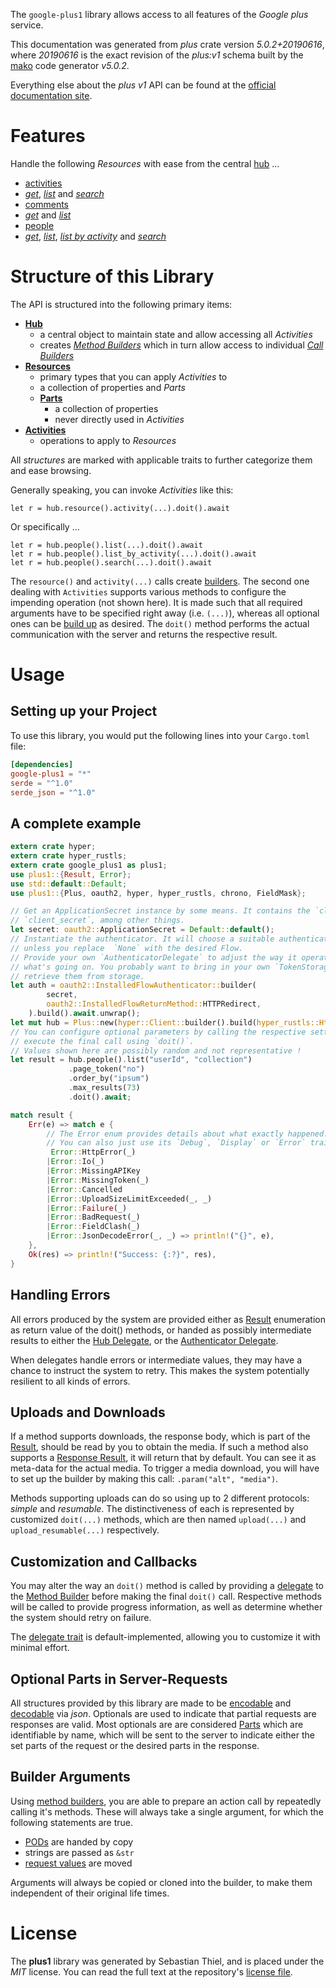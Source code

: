 <!---
DO NOT EDIT !
This file was generated automatically from 'src/generator/templates/api/README.md.mako'
DO NOT EDIT !
-->
The `google-plus1` library allows access to all features of the *Google plus* service.

This documentation was generated from *plus* crate version *5.0.2+20190616*, where *20190616* is the exact revision of the *plus:v1* schema built by the [mako](http://www.makotemplates.org/) code generator *v5.0.2*.

Everything else about the *plus* *v1* API can be found at the
[official documentation site](https://developers.google.com/+/api/).
# Features

Handle the following *Resources* with ease from the central [hub](https://docs.rs/google-plus1/5.0.2+20190616/google_plus1/Plus) ... 

* [activities](https://docs.rs/google-plus1/5.0.2+20190616/google_plus1/api::Activity)
 * [*get*](https://docs.rs/google-plus1/5.0.2+20190616/google_plus1/api::ActivityGetCall), [*list*](https://docs.rs/google-plus1/5.0.2+20190616/google_plus1/api::ActivityListCall) and [*search*](https://docs.rs/google-plus1/5.0.2+20190616/google_plus1/api::ActivitySearchCall)
* [comments](https://docs.rs/google-plus1/5.0.2+20190616/google_plus1/api::Comment)
 * [*get*](https://docs.rs/google-plus1/5.0.2+20190616/google_plus1/api::CommentGetCall) and [*list*](https://docs.rs/google-plus1/5.0.2+20190616/google_plus1/api::CommentListCall)
* [people](https://docs.rs/google-plus1/5.0.2+20190616/google_plus1/api::Person)
 * [*get*](https://docs.rs/google-plus1/5.0.2+20190616/google_plus1/api::PersonGetCall), [*list*](https://docs.rs/google-plus1/5.0.2+20190616/google_plus1/api::PersonListCall), [*list by activity*](https://docs.rs/google-plus1/5.0.2+20190616/google_plus1/api::PersonListByActivityCall) and [*search*](https://docs.rs/google-plus1/5.0.2+20190616/google_plus1/api::PersonSearchCall)




# Structure of this Library

The API is structured into the following primary items:

* **[Hub](https://docs.rs/google-plus1/5.0.2+20190616/google_plus1/Plus)**
    * a central object to maintain state and allow accessing all *Activities*
    * creates [*Method Builders*](https://docs.rs/google-plus1/5.0.2+20190616/google_plus1/client::MethodsBuilder) which in turn
      allow access to individual [*Call Builders*](https://docs.rs/google-plus1/5.0.2+20190616/google_plus1/client::CallBuilder)
* **[Resources](https://docs.rs/google-plus1/5.0.2+20190616/google_plus1/client::Resource)**
    * primary types that you can apply *Activities* to
    * a collection of properties and *Parts*
    * **[Parts](https://docs.rs/google-plus1/5.0.2+20190616/google_plus1/client::Part)**
        * a collection of properties
        * never directly used in *Activities*
* **[Activities](https://docs.rs/google-plus1/5.0.2+20190616/google_plus1/client::CallBuilder)**
    * operations to apply to *Resources*

All *structures* are marked with applicable traits to further categorize them and ease browsing.

Generally speaking, you can invoke *Activities* like this:

```Rust,ignore
let r = hub.resource().activity(...).doit().await
```

Or specifically ...

```ignore
let r = hub.people().list(...).doit().await
let r = hub.people().list_by_activity(...).doit().await
let r = hub.people().search(...).doit().await
```

The `resource()` and `activity(...)` calls create [builders][builder-pattern]. The second one dealing with `Activities` 
supports various methods to configure the impending operation (not shown here). It is made such that all required arguments have to be 
specified right away (i.e. `(...)`), whereas all optional ones can be [build up][builder-pattern] as desired.
The `doit()` method performs the actual communication with the server and returns the respective result.

# Usage

## Setting up your Project

To use this library, you would put the following lines into your `Cargo.toml` file:

```toml
[dependencies]
google-plus1 = "*"
serde = "^1.0"
serde_json = "^1.0"
```

## A complete example

```Rust
extern crate hyper;
extern crate hyper_rustls;
extern crate google_plus1 as plus1;
use plus1::{Result, Error};
use std::default::Default;
use plus1::{Plus, oauth2, hyper, hyper_rustls, chrono, FieldMask};

// Get an ApplicationSecret instance by some means. It contains the `client_id` and 
// `client_secret`, among other things.
let secret: oauth2::ApplicationSecret = Default::default();
// Instantiate the authenticator. It will choose a suitable authentication flow for you, 
// unless you replace  `None` with the desired Flow.
// Provide your own `AuthenticatorDelegate` to adjust the way it operates and get feedback about 
// what's going on. You probably want to bring in your own `TokenStorage` to persist tokens and
// retrieve them from storage.
let auth = oauth2::InstalledFlowAuthenticator::builder(
        secret,
        oauth2::InstalledFlowReturnMethod::HTTPRedirect,
    ).build().await.unwrap();
let mut hub = Plus::new(hyper::Client::builder().build(hyper_rustls::HttpsConnectorBuilder::new().with_native_roots().https_or_http().enable_http1().enable_http2().build()), auth);
// You can configure optional parameters by calling the respective setters at will, and
// execute the final call using `doit()`.
// Values shown here are possibly random and not representative !
let result = hub.people().list("userId", "collection")
             .page_token("no")
             .order_by("ipsum")
             .max_results(73)
             .doit().await;

match result {
    Err(e) => match e {
        // The Error enum provides details about what exactly happened.
        // You can also just use its `Debug`, `Display` or `Error` traits
         Error::HttpError(_)
        |Error::Io(_)
        |Error::MissingAPIKey
        |Error::MissingToken(_)
        |Error::Cancelled
        |Error::UploadSizeLimitExceeded(_, _)
        |Error::Failure(_)
        |Error::BadRequest(_)
        |Error::FieldClash(_)
        |Error::JsonDecodeError(_, _) => println!("{}", e),
    },
    Ok(res) => println!("Success: {:?}", res),
}

```
## Handling Errors

All errors produced by the system are provided either as [Result](https://docs.rs/google-plus1/5.0.2+20190616/google_plus1/client::Result) enumeration as return value of
the doit() methods, or handed as possibly intermediate results to either the 
[Hub Delegate](https://docs.rs/google-plus1/5.0.2+20190616/google_plus1/client::Delegate), or the [Authenticator Delegate](https://docs.rs/yup-oauth2/*/yup_oauth2/trait.AuthenticatorDelegate.html).

When delegates handle errors or intermediate values, they may have a chance to instruct the system to retry. This 
makes the system potentially resilient to all kinds of errors.

## Uploads and Downloads
If a method supports downloads, the response body, which is part of the [Result](https://docs.rs/google-plus1/5.0.2+20190616/google_plus1/client::Result), should be
read by you to obtain the media.
If such a method also supports a [Response Result](https://docs.rs/google-plus1/5.0.2+20190616/google_plus1/client::ResponseResult), it will return that by default.
You can see it as meta-data for the actual media. To trigger a media download, you will have to set up the builder by making
this call: `.param("alt", "media")`.

Methods supporting uploads can do so using up to 2 different protocols: 
*simple* and *resumable*. The distinctiveness of each is represented by customized 
`doit(...)` methods, which are then named `upload(...)` and `upload_resumable(...)` respectively.

## Customization and Callbacks

You may alter the way an `doit()` method is called by providing a [delegate](https://docs.rs/google-plus1/5.0.2+20190616/google_plus1/client::Delegate) to the 
[Method Builder](https://docs.rs/google-plus1/5.0.2+20190616/google_plus1/client::CallBuilder) before making the final `doit()` call. 
Respective methods will be called to provide progress information, as well as determine whether the system should 
retry on failure.

The [delegate trait](https://docs.rs/google-plus1/5.0.2+20190616/google_plus1/client::Delegate) is default-implemented, allowing you to customize it with minimal effort.

## Optional Parts in Server-Requests

All structures provided by this library are made to be [encodable](https://docs.rs/google-plus1/5.0.2+20190616/google_plus1/client::RequestValue) and 
[decodable](https://docs.rs/google-plus1/5.0.2+20190616/google_plus1/client::ResponseResult) via *json*. Optionals are used to indicate that partial requests are responses 
are valid.
Most optionals are are considered [Parts](https://docs.rs/google-plus1/5.0.2+20190616/google_plus1/client::Part) which are identifiable by name, which will be sent to 
the server to indicate either the set parts of the request or the desired parts in the response.

## Builder Arguments

Using [method builders](https://docs.rs/google-plus1/5.0.2+20190616/google_plus1/client::CallBuilder), you are able to prepare an action call by repeatedly calling it's methods.
These will always take a single argument, for which the following statements are true.

* [PODs][wiki-pod] are handed by copy
* strings are passed as `&str`
* [request values](https://docs.rs/google-plus1/5.0.2+20190616/google_plus1/client::RequestValue) are moved

Arguments will always be copied or cloned into the builder, to make them independent of their original life times.

[wiki-pod]: http://en.wikipedia.org/wiki/Plain_old_data_structure
[builder-pattern]: http://en.wikipedia.org/wiki/Builder_pattern
[google-go-api]: https://github.com/google/google-api-go-client

# License
The **plus1** library was generated by Sebastian Thiel, and is placed 
under the *MIT* license.
You can read the full text at the repository's [license file][repo-license].

[repo-license]: https://github.com/Byron/google-apis-rsblob/main/LICENSE.md

